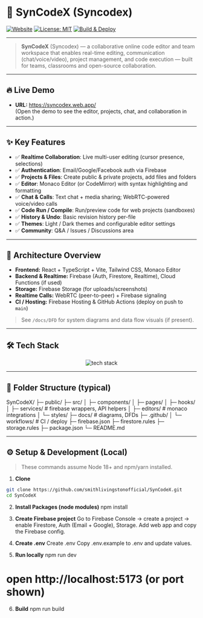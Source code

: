 # 🚀 SynCodeX (Syncodex)

[![Website](https://img.shields.io/badge/demo-syncodex.web.app-4db6ac?style=for-the-badge)](https://syncodex.web.app/)
[![License: MIT](https://img.shields.io/badge/license-MIT-blue?style=for-the-badge)](./LICENSE)
[![Build & Deploy](https://img.shields.io/badge/CI-Firebase%20Hosting-0ea5a4?style=for-the-badge&logo=firebase)](https://syncodex.web.app/)

---

> **SynCodeX** (Syncodex) — a collaborative online code editor and team workspace that enables real-time editing, communication (chat/voice/video), project management, and code execution — built for teams, classrooms and open-source collaboration.

---

## 🔥 Live Demo
- **URL:** https://syncodex.web.app/  
  (Open the demo to see the editor, projects, chat, and collaboration in action.)

---

## ✨ Key Features

- ✅ **Realtime Collaboration**: Live multi-user editing (cursor presence, selections)  
- ✅ **Authentication**: Email/Google/Facebook auth via Firebase  
- ✅ **Projects & Files**: Create public & private projects, add files and folders  
- ✅ **Editor**: Monaco Editor (or CodeMirror) with syntax highlighting and formatting  
- ✅ **Chat & Calls**: Text chat + media sharing; WebRTC-powered voice/video calls  
- ✅ **Code Run / Compile**: Run/preview code for web projects (sandboxes)  
- ✅ **History & Undo**: Basic revision history per-file  
- ✅ **Themes**: Light / Dark themes and configurable editor settings  
- ✅ **Community**: Q&A / Issues / Discussions area

---

## 🧭 Architecture Overview

- **Frontend:** React + TypeScript + Vite, Tailwind CSS, Monaco Editor  
- **Backend & Realtime:** Firebase (Auth, Firestore, Realtime), Cloud Functions (if used)  
- **Storage:** Firebase Storage (for uploads/screenshots)  
- **Realtime Calls:** WebRTC (peer-to-peer) + Firebase signaling  
- **CI / Hosting:** Firebase Hosting & GitHub Actions (deploy on push to `main`)

> See `/docs/DFD` for system diagrams and data flow visuals (if present).

---

## 🛠 Tech Stack

<p align="center">
  <img src="https://skillicons.dev/icons?i=react,ts,vite,tailwind,firebase,monaco,git" alt="tech stack"/>
</p>

---

## 📁 Folder Structure (typical)

SynCodeX/
├─ public/
├─ src/
│ ├─ components/
│ ├─ pages/
│ ├─ hooks/
│ ├─ services/ # firebase wrappers, API helpers
│ ├─ editors/ # monaco integrations
│ └─ styles/
├─ docs/ # diagrams, DFDs
├─ .github/
│ └─ workflows/ # CI / deploy
├─ firebase.json
├─ firestore.rules
├─ storage.rules
├─ package.json
└─ README.md

---

## ⚙️ Setup & Development (Local)

> These commands assume Node 18+ and npm/yarn installed.

1. **Clone**
```bash
git clone https://github.com/smithlivingstonofficial/SynCodeX.git
cd SynCodeX
```

2. **Install Packages (node modules)**
npm install

3. **Create Firebase project**
Go to Firebase Console → create a project → enable Firestore, Auth (Email + Google), Storage.
Add web app and copy the Firebase config.

4. **Create .env**
Create .env
Copy .env.example to .env and update values.

5. **Run locally**
npm run dev
# open http://localhost:5173 (or port shown)

6. **Build**
npm run build
